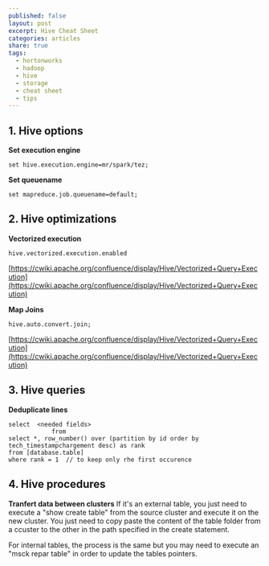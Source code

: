 ```yaml
---
published: false
layout: post
excerpt: Hive Cheat Sheet
categories: articles
share: true
tags:
  - hortonworks
  - hadoop
  - hive
  - storage
  - cheat sheet
  - tips
---
```


## 1. Hive options

**Set execution engine**
```shell
set hive.execution.engine=mr/spark/tez;
```

**Set queuename**
```shell
set mapreduce.job.queuename=default;
```

## 2. Hive optimizations
**Vectorized execution**
```shell
hive.vectorized.execution.enabled
```
[https://cwiki.apache.org/confluence/display/Hive/Vectorized+Query+Execution](https://cwiki.apache.org/confluence/display/Hive/Vectorized+Query+Execution)

**Map Joins**
```shell
hive.auto.convert.join;
```
[https://cwiki.apache.org/confluence/display/Hive/Vectorized+Query+Execution](https://cwiki.apache.org/confluence/display/Hive/Vectorized+Query+Execution)

## 3. Hive queries

**Deduplicate lines**
```shell
select  <needed fields>
            from 
select *, row_number() over (partition by id order by tech_timestampchargement desc) as rank
from [database.table]
where rank = 1  // to keep only rhe first occurence
```

## 4. Hive procedures

**Tranfert data between clusters**
If it's an external table, you just need to execute a "show create table" from the source cluster and execute it on the new cluster. You just need to copy paste the content of the table folder from a ccuster to the other in the path specified in the create statement.

For internal tables, the process is the same but you may need to execute an "msck repar table" in order to update the tables pointers.

